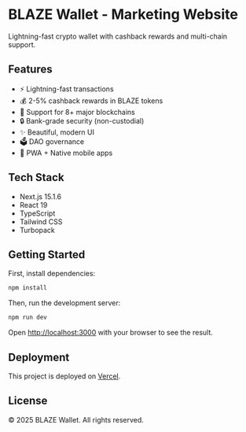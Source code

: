 # BLAZE Wallet - Marketing Website

Lightning-fast crypto wallet with cashback rewards and multi-chain support.

## Features

- ⚡ Lightning-fast transactions
- 💰 2-5% cashback rewards in BLAZE tokens
- 🔗 Support for 8+ major blockchains
- 🔒 Bank-grade security (non-custodial)
- ✨ Beautiful, modern UI
- 🗳️ DAO governance
- 📱 PWA + Native mobile apps

## Tech Stack

- Next.js 15.1.6
- React 19
- TypeScript
- Tailwind CSS
- Turbopack

## Getting Started

First, install dependencies:

```bash
npm install
```

Then, run the development server:

```bash
npm run dev
```

Open [http://localhost:3000](http://localhost:3000) with your browser to see the result.

## Deployment

This project is deployed on [Vercel](https://vercel.com).

## License

© 2025 BLAZE Wallet. All rights reserved.


